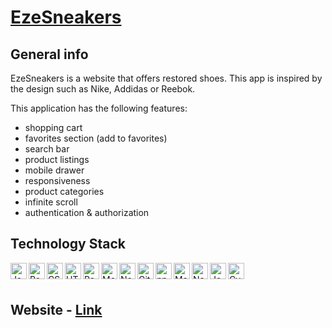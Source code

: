 # [EzeSneakers][link]

## General info

EzeSneakers is a website that offers restored shoes. This app is inspired by the design such as Nike, Addidas or Reebok.

This application has the following features:
* shopping cart
* favorites section (add to favorites)
* search bar
* product listings
* mobile drawer
* responsiveness
* product categories
* infinite scroll
* authentication & authorization

## Technology Stack

<img align="left" src="https://github.com/get-icon/geticon/raw/master/icons/javascript.svg" alt="JavaScript" width="26px" height="26px">
<img align="left" src="https://github.com/get-icon/geticon/raw/master/icons/react.svg" alt="React" width="26px" height="26px">
<img align="left" src="https://github.com/get-icon/geticon/raw/master/icons/css-3.svg" alt="CSS3" width="26px" height="26px">
<img align="left" src="https://github.com/get-icon/geticon/raw/master/icons/html-5.svg" alt="HTML5" width="26px" height="26px">
<img align="left" src="https://github.com/get-icon/geticon/raw/master/icons/redux.svg" alt="Redux" width="26px" height="26px">
<img align="left" src="https://github.com/get-icon/geticon/raw/master/icons/mongodb-icon.svg" alt="MongoDB" width="26px" height="26px">
<img align="left" src="https://github.com/get-icon/geticon/raw/master/icons/nodejs-icon.svg" alt="Node.js" width="26px" height="26px">
<img align="left" src="https://github.com/get-icon/geticon/raw/master/icons/git-icon.svg" alt="Git" width="26px" height="26px">
<img align="left" src="https://github.com/get-icon/geticon/raw/master/icons/npm.svg" alt="npm" width="26px" height="26px">
<img align="left" src="https://github.com/get-icon/geticon/raw/master/icons/material-ui.svg" alt="Material UI" width="26px" height="26px">
<img align="left" src="https://github.com/get-icon/geticon/raw/master/icons/nextjs-icon.svg" alt="Nextjs" width="26px" height="26px">
<img align="left" src="https://github.com/get-icon/geticon/raw/master/icons/jest.svg" alt="Jest" width="26px" height="26px">
<img align="left" src="https://github.com/get-icon/geticon/raw/master/icons/cypress.svg" alt="Cypress" width="26px" height="26px">

<br />
<br />

## Website - [Link][link]


[link]: https://eze-sneakers.vercel.app/

